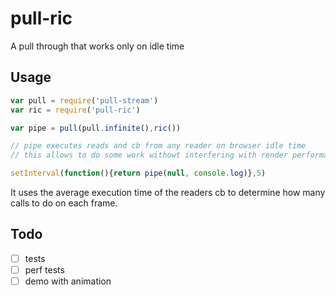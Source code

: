 # pull-ric
A pull through that works only on idle time

## Usage
``` js
var pull = require('pull-stream')
var ric = require('pull-ric')

var pipe = pull(pull.infinite(),ric())

// pipe executes reads and cb from any reader on browser idle time
// this allows to do some work withowt interfering with render performance

setInterval(function(){return pipe(null, console.log)},5)
```
It uses the average execution time of the readers cb to determine how many calls to do on each frame.

## Todo
* [ ] tests
* [ ] perf tests
* [ ] demo with animation 
